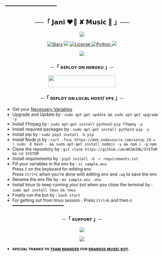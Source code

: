━━━━━━━━━━━━━━━━━━━━ 

<h2 align="center">
     ──「 𝗝𝗮𝗻𝗶 ❤️‍🔥 ✘ 𝗠𝘂𝘀𝗶𝗰 🥀 」──
</h2>


<p align="center">
  <img src="https://files.catbox.moe/yd51bx.jpg">
</p>

<p align="center">
<a href="https://github.com/WCGKING/stargazers"><img src="https://img.shields.io/github/stars/WCGKING/SYSTUM?color=black&logo=github&logoColor=black&style=for-the-badge" alt="Stars" /></a>
<a href="https://github.com/WCGKING/SYSTUM/network/members"> <img src="https://img.shields.io/github/forks/WCGKING/SYSTUM?color=black&logo=github&logoColor=black&style=for-the-badge" /></a>
<a href="https://github.com/WCGKING/SYSTUM/blob/master/LICENSE"> <img src="https://img.shields.io/badge/License-MIT-blueviolet?style=for-the-badge" alt="License" /> </a>
<a href="https://www.python.org/"> <img src="https://img.shields.io/badge/Written%20in-Python-orange?style=for-the-badge&logo=python" alt="Python" /> </a>
<a href="https://github.com/WCGKING/SYSTUM/commits/WCGKING"> <img src="https://img.shields.io/github/last-commit/WCGKING/SYSTUM?color=blue&logo=github&logoColor=green&style=for-the-badge" /></a>
</p>

   <p align="center">
     <img src="https://files.catbox.moe/xkqc0h.jpg">
     </p>

<h3 align="center">
    ─「 ᴅᴇᴩʟᴏʏ ᴏɴ ʜᴇʀᴏᴋᴜ 」─
</h3>

<p align="center"><a href="https://dashboard.heroku.com/new?template=https://github.com/Jdyjjjiikhfgik55845/Jani_Parivet-Repo"> <img src="https://img.shields.io/badge/Deploy%20On%20Heroku-black?style=for-the-badge&logo=heroku" width="220" height="38.45"/></a></p>

<h3 align="center">
    ─「 ᴅᴇᴩʟᴏʏ ᴏɴ ʟᴏᴄᴀʟ ʜᴏsᴛ/ ᴠᴘs 」─
</h3>

- Get your [Necessary Variables](https://github.com/WCGKING/SYSTUM/blob/master/sample.env)
- Upgrade and Update by :
`sudo apt-get update && sudo apt-get upgrade -y`
- Install Ffmpeg by :
`sudo apt-get install python3-pip ffmpeg -y`
- Install required packages by :
`sudo apt-get install python3-pip -y`
- Install pip by :
`sudo pip3 install -U pip`
- Install Node js by :
`curl -fssL https://deb.nodesource.com/setup_19.x | sudo -E bash - && sudo apt-get install nodejs -y && npm i -g npm`
- Clone the repository by :
`git clone https://github.com/WCGKING/SYSTUM && cd SYSTUM`
- Install requirements by :
`pip3 install -U -r requirements.txt`
- Fill your variables in the env by :
`vi sample.env`<br>
Press `I` on the keyboard for editing env<br>
Press `Ctrl+C` when you're done with editing env and `:wq` to save the env<br>
- Rename the env file by :
`mv sample.env .env`
- Install tmux to keep running your bot when you close the terminal by :
`sudo apt install tmux && tmux`
- Finally run the bot by :
`bash start`
- For getting out from tmux session : Press `Ctrl+b` and then `d`<br>
━━━━━━━━━━━━━━━━━━━━

<h3 align="center">
    ─「 sᴜᴩᴩᴏʀᴛ 」─
</h3>

<p align="center">
<a href="https://t.me/+FQF7rz0qM1MxMTk1"><img src="https://img.shields.io/badge/-Support%20Group-blue.svg?style=for-the-badge&logo=Telegram"></a>
</p>

<p align="center">
<a href="https://t.me/Jani_RP"><img src="https://img.shields.io/badge/-Support%20Channel-blue.svg?style=for-the-badge&logo=Telegram"></a>
</p>

- <b> sᴩᴇᴄɪᴀʟ ᴛʜᴀɴᴋs ᴛᴏ [ᴛᴇᴀᴍ ʙʀᴀɴᴅᴇᴅ](https://github.com/WCGKING) ғᴏʀ [ʙʀᴀɴᴅᴇᴅ ᴍᴜsɪᴄ ʙᴏᴛ](https://github.com/WCGKING/SYSTUM). </b>
